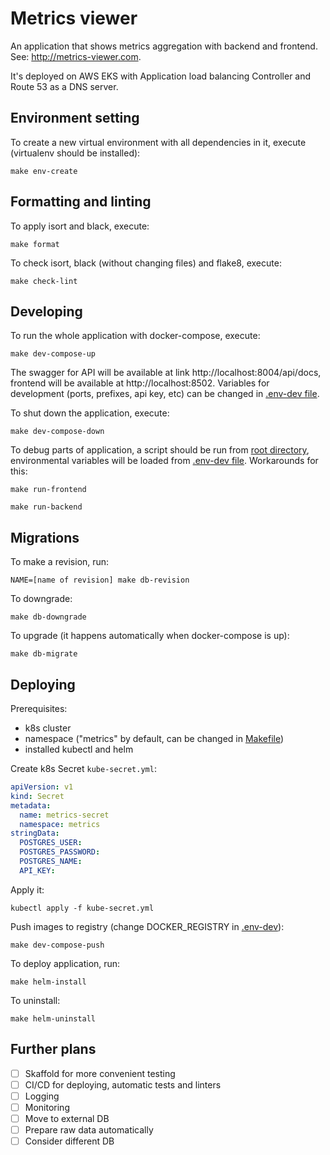 # Metrics viewer

An application that shows metrics aggregation with backend and frontend. See: http://metrics-viewer.com. 

It's deployed on AWS EKS with Application load balancing Controller and Route 53 as a DNS server.

## Environment setting

To create a new virtual environment with all dependencies in it, execute (virtualenv should be installed):
```commandline
make env-create
```

## Formatting and linting

To apply isort and black, execute:
```commandline
make format
```

To check isort, black (without changing files) and flake8, execute:
```commandline
make check-lint
```

## Developing

To run the whole application with docker-compose, execute:
```commandline
make dev-compose-up
```

The swagger for API will be available at link http://localhost:8004/api/docs, frontend will be available at http://localhost:8502. Variables for development (ports, prefixes, api key, etc) can be changed in [.env-dev file](.env-dev).

To shut down the application, execute:
```commandline
make dev-compose-down
```

To debug parts of application, a script should be run from [root directory](.), environmental variables will be loaded from [.env-dev file](.env-dev). Workarounds for this:
```commandline
make run-frontend
```
```commandline
make run-backend
```

## Migrations

To make a revision, run:
```commandline
NAME=[name of revision] make db-revision
```

To downgrade:
```commandline
make db-downgrade
```

To upgrade (it happens automatically when docker-compose is up):
```commandline
make db-migrate
```

## Deploying

Prerequisites:
* k8s cluster
* namespace ("metrics" by default, can be changed in [Makefile](Makefile))
* installed kubectl and helm

Create k8s Secret `kube-secret.yml`:
```yaml
apiVersion: v1
kind: Secret
metadata:
  name: metrics-secret
  namespace: metrics
stringData:
  POSTGRES_USER: 
  POSTGRES_PASSWORD: 
  POSTGRES_NAME: 
  API_KEY: 
```
Apply it:
```commandline
kubectl apply -f kube-secret.yml
```

Push images to registry (change DOCKER_REGISTRY in [.env-dev](.env-dev)):
```commandline
make dev-compose-push
```

To deploy application, run:
```commandline
make helm-install
```
To uninstall:
```commandline
make helm-uninstall
```

## Further plans

- [ ] Skaffold for more convenient testing
- [ ] CI/CD for deploying, automatic tests and linters
- [ ] Logging
- [ ] Monitoring
- [ ] Move to external DB
- [ ] Prepare raw data automatically
- [ ] Consider different DB
